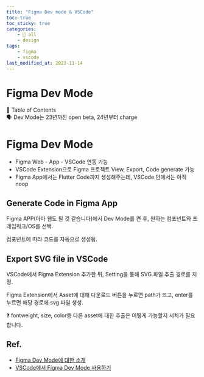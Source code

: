 ```yaml
---
title: "Figma Dev mode & VSCode"
toc: true
toc_sticky: true
categories:
    - 📂 all
    - design
tags:
    - figma
    - vscode
last_modified_at: 2023-11-14
---
```


# Figma Dev Mode

<aside>
📖 Table of Contents

</aside>

<aside>
🗣 Dev Mode는 23년까진 open beta, 24년부터 charge

</aside>

# Figma Dev Mode

- Figma Web - App - VSCode 연동 가능
- VSCode Extension으로 Figma 프로젝트 View, Export, Code generate 가능
- Figma App에서는 Flutter Code까지 생성해주는데, VSCode 안에서는 아직 noop

## Generate Code in Figma App

Figma APP(아마 웹도 될 것 같습니다)에서 Dev Mode를 켠 후, 원하는 컴포넌트와 프레임워크/OS를 선택.

컴포넌트에 따라 코드를 자동으로 생성됨.

## Export SVG file in VSCode

VSCode에서 Figma Extension 추가한 뒤, Setting을 통해 SVG 파일 추출 경로를 지정.

Figma Extension에서 Asset에 대해 다운로드 버튼을 누르면 path가 뜨고, enter를 누르면 해당 경로에 svg 파일 생성.

<aside>
❓ fontweight, size, color등 다른 asset에 대한 추출은 어떻게 가능할지 서치가 필요합니다.

</aside>

## Ref.

- [Figma Dev Mode에 대한 소개](https://help.figma.com/hc/en-us/articles/15023124644247-Guide-to-Dev-Mode)
- [VSCode에서 Figma Dev Mode 사용하기](https://help.figma.com/hc/en-us/articles/15023121296151)
